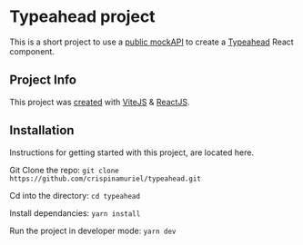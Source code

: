 # Typeahead project
This is a short project to use a [public mockAPI](https://6272cd826b04786a09fd47ed.mockapi.io/api/v1/cities?name=) to create a [Typeahead](https://www.enjoyalgorithms.com/blog/design-typeahead-system) React component.

## Project Info
This project was [created](https://www.digitalocean.com/community/tutorials/how-to-set-up-a-react-project-with-vite) with [ViteJS](https://vitejs.dev/) & [ReactJS](https://react.dev/). 

## Installation

Instructions for getting started with this project, are located here. 

Git Clone the repo: 
```git clone https://github.com/crispinamuriel/typeahead.git```

Cd into the directory:
```cd typeahead```

Install dependancies:
```yarn install```

Run the project in developer mode:
```yarn dev```